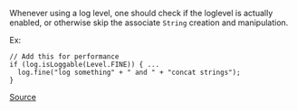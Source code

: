 Whenever using a log level, one should check if the loglevel is actually enabled, or otherwise skip the associate `String` creation and manipulation.

Ex:

```
// Add this for performance
if (log.isLoggable(Level.FINE)) { ...
  log.fine("log something" + " and " + "concat strings");
}
```

[Source](https://pmd.github.io/pmd-5.3.3/pmd-java/rules/java/logging-java.html#GuardLogStatementJavaUtil)
